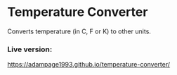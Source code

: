 # Temperature Converter
Converts temperature (in C, F or K) to other units.

### Live version: ###
https://adampage1993.github.io/temperature-converter/
